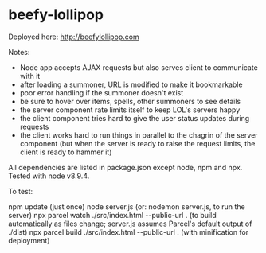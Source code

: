 # beefy-lollipop

Deployed here: http://beefylollipop.com

Notes:

- Node app accepts AJAX requests but also serves client to communicate with it
- after loading a summoner, URL is modified to make it bookmarkable
- poor error handling if the summoner doesn't exist
- be sure to hover over items, spells, other summoners to see details
- the server component rate limits itself to keep LOL's servers happy
- the client component tries hard to give the user status updates during requests
- the client works hard to run things in parallel to the chagrin of the server component
(but when the server is ready to raise the request limits, the client is ready to hammer it)

All dependencies are listed in package.json except node, npm and npx. Tested with node v8.9.4.

To test:

npm update (just once)
node server.js (or: nodemon server.js, to run the server)
npx parcel watch ./src/index.html --public-url . (to build automatically as files change; server.js assumes Parcel's default output of ./dist)
npx parcel build ./src/index.html --public-url . (with minification for deployment)
